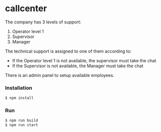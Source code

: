 # callcenter

The company has 3 levels of support:
1. Operator level 1
2. Supervisor
3. Manager

The technical support is assigned to one of them according to:
- If the Operator level 1 is not available, the supervisor must take the chat
- If the Supervisor is not available, the Manager must take the chat

There is an admin panel to setup available employees.

### Installation

```sh
$ npm install
```

### Run

```sh
$ npm run build
$ npm run start
```